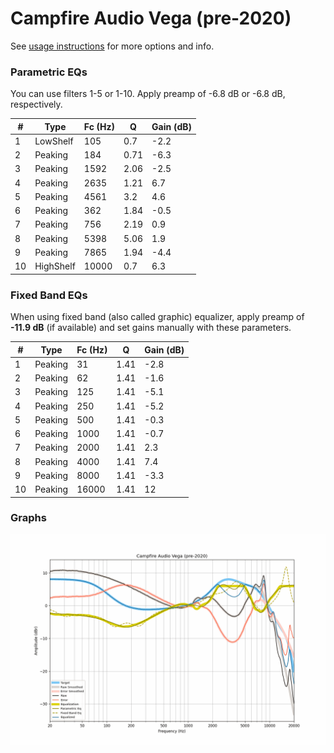 # Campfire Audio Vega (pre-2020)
See [usage instructions](https://github.com/jaakkopasanen/AutoEq#usage) for more options and info.

### Parametric EQs
You can use filters 1-5 or 1-10. Apply preamp of -6.8 dB or -6.8 dB, respectively.

|   # | Type      |   Fc (Hz) |    Q |   Gain (dB) |
|-----|-----------|-----------|------|-------------|
|   1 | LowShelf  |       105 | 0.7  |        -2.2 |
|   2 | Peaking   |       184 | 0.71 |        -6.3 |
|   3 | Peaking   |      1592 | 2.06 |        -2.5 |
|   4 | Peaking   |      2635 | 1.21 |         6.7 |
|   5 | Peaking   |      4561 | 3.2  |         4.6 |
|   6 | Peaking   |       362 | 1.84 |        -0.5 |
|   7 | Peaking   |       756 | 2.19 |         0.9 |
|   8 | Peaking   |      5398 | 5.06 |         1.9 |
|   9 | Peaking   |      7865 | 1.94 |        -4.4 |
|  10 | HighShelf |     10000 | 0.7  |         6.3 |

### Fixed Band EQs
When using fixed band (also called graphic) equalizer, apply preamp of **-11.9 dB** (if available) and set gains manually with these parameters.

|   # | Type    |   Fc (Hz) |    Q |   Gain (dB) |
|-----|---------|-----------|------|-------------|
|   1 | Peaking |        31 | 1.41 |        -2.8 |
|   2 | Peaking |        62 | 1.41 |        -1.6 |
|   3 | Peaking |       125 | 1.41 |        -5.1 |
|   4 | Peaking |       250 | 1.41 |        -5.2 |
|   5 | Peaking |       500 | 1.41 |        -0.3 |
|   6 | Peaking |      1000 | 1.41 |        -0.7 |
|   7 | Peaking |      2000 | 1.41 |         2.3 |
|   8 | Peaking |      4000 | 1.41 |         7.4 |
|   9 | Peaking |      8000 | 1.41 |        -3.3 |
|  10 | Peaking |     16000 | 1.41 |        12   |

### Graphs
![](./Campfire%20Audio%20Vega%20(pre-2020).png)
